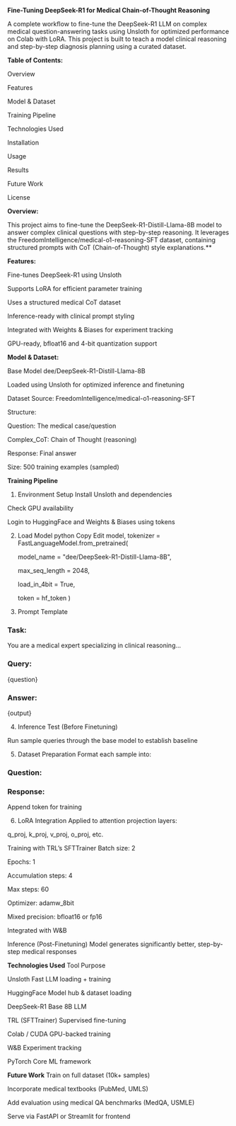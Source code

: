 **Fine-Tuning DeepSeek-R1 for Medical Chain-of-Thought Reasoning**

A complete workflow to fine-tune the DeepSeek-R1 LLM on complex medical question-answering tasks using Unsloth for optimized performance on Colab with LoRA. This project is built to teach a model clinical reasoning and step-by-step diagnosis planning using a curated dataset.

**Table of Contents:**

Overview

Features

Model & Dataset

Training Pipeline

Technologies Used

Installation

Usage

Results

Future Work

License

**Overview:**

This project aims to fine-tune the DeepSeek-R1-Distill-Llama-8B model to answer complex clinical questions with step-by-step reasoning. It leverages the FreedomIntelligence/medical-o1-reasoning-SFT dataset, containing structured prompts with CoT (Chain-of-Thought) style explanations.**

**Features:**

Fine-tunes DeepSeek-R1 using Unsloth

Supports LoRA for efficient parameter training

Uses a structured medical CoT dataset

Inference-ready with clinical prompt styling

Integrated with Weights & Biases for experiment tracking

GPU-ready, bfloat16 and 4-bit quantization support

**Model & Dataset:**

Base Model
dee/DeepSeek-R1-Distill-Llama-8B

Loaded using Unsloth for optimized inference and finetuning

Dataset
Source: FreedomIntelligence/medical-o1-reasoning-SFT

Structure:

Question: The medical case/question

Complex_CoT: Chain of Thought (reasoning)

Response: Final answer

Size: 500 training examples (sampled)

**Training Pipeline**

1. Environment Setup
Install Unsloth and dependencies

Check GPU availability

Login to HuggingFace and Weights & Biases using tokens

2. Load Model
python
Copy
Edit
model, tokenizer = FastLanguageModel.from_pretrained(

    model_name = "dee/DeepSeek-R1-Distill-Llama-8B",
   
    max_seq_length = 2048,
   
    load_in_4bit = True,
   
    token = hf_token
)

3. Prompt Template
   
### Task:
You are a medical expert specializing in clinical reasoning...

### Query:
{question}

### Answer:
{output}

4. Inference Test (Before Finetuning)
   
Run sample queries through the base model to establish baseline

5. Dataset Preparation
Format each sample into:

### Question:
<question>

### Response:
<Chain-of-thought>

<Final answer>
Append <eos> token for training

6. LoRA Integration
Applied to attention projection layers:

q_proj, k_proj, v_proj, o_proj, etc.

Training with TRL’s SFTTrainer
Batch size: 2

Epochs: 1

Accumulation steps: 4

Max steps: 60

Optimizer: adamw_8bit

Mixed precision: bfloat16 or fp16

Integrated with W&B

Inference (Post-Finetuning)
Model generates significantly better, step-by-step medical responses

**Technologies Used**
Tool	                 Purpose

Unsloth           	Fast LLM loading + training

HuggingFace       	Model hub & dataset loading

DeepSeek-R1	        Base 8B LLM

TRL (SFTTrainer)	  Supervised fine-tuning

Colab / CUDA	      GPU-backed training

W&B	                Experiment tracking

PyTorch	            Core ML framework

**Future Work**
Train on full dataset (10k+ samples)

Incorporate medical textbooks (PubMed, UMLS)

Add evaluation using medical QA benchmarks (MedQA, USMLE)

Serve via FastAPI or Streamlit for frontend






